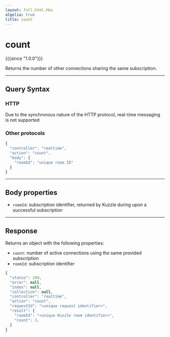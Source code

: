 ```yaml
---
layout: full.html.hbs
algolia: true
title: count
---
```


# count

{{{since "1.0.0"}}}

Returns the number of other connections sharing the same subscription.

---

## Query Syntax

### HTTP

Due to the synchronous nature of the HTTP protocol, real-time messaging is not supported

### Other protocols

```js
{
  "controller": "realtime",
  "action": "count",
  "body": {
    "roomId": "unique room ID"
  }
}
```

---

## Body properties

* `roomId`: subscription identifier, returned by Kuzzle during upon a successful subscription

---

## Response

Returns an object with the following properties:

* `count`: number of active connections using the same provided subscription
* `roomId`: subscription identifier

```js
{
  "status": 200,
  "error": null,
  "index": null,
  "collection": null,
  "controller": "realtime",
  "action": "count",
  "requestId": "<unique request identifier>",
  "result": {
    "roomId": "<unique Kuzzle room identifier>",
    "count": 3,
  }
}
```
